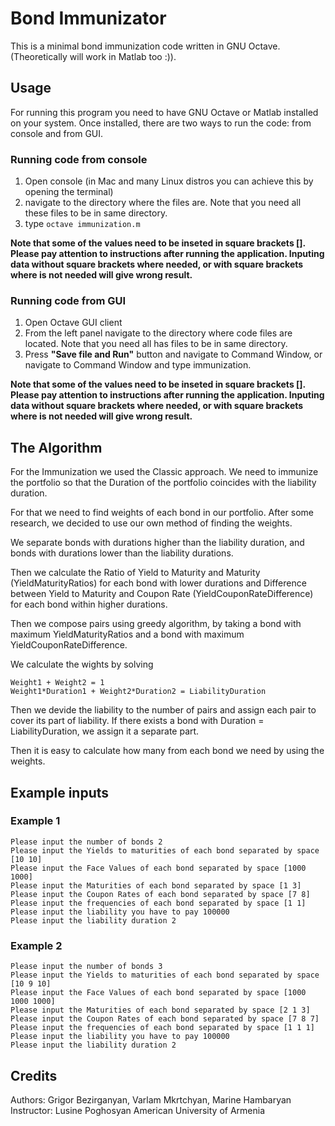 # Bond Immunizator

This is a minimal bond immunization code written in GNU Octave. (Theoretically
will work in Matlab too :)).

## Usage

For running this program you need to have GNU Octave or Matlab installed on your
system. Once installed, there are two ways to run the code: from console and
from GUI.

### Running code from console
1. Open console (in Mac and many Linux distros you can achieve this by opening
the terminal)
2. navigate to the directory where the files are. Note that you need all these
files to be in same directory.
3. type `octave immunization.m`

**Note that some of the values need to be inseted in square brackets []. Please
pay attention to instructions after running the application. Inputing data
without square brackets where needed, or with square brackets where is not
needed will give wrong result.**

### Running code from GUI
1. Open Octave GUI client
2. From the left panel navigate to the directory where code files are located.
Note that you need all has files to be in same directory.
3. Press __"Save file and Run"__ button and navigate to Command Window, or
   navigate to Command Window and type immunization.
   
**Note that some of the values need to be inseted in square brackets []. Please
pay attention to instructions after running the application. Inputing data
without square brackets where needed, or with square brackets where is not
needed will give wrong result.**
## The Algorithm

For the Immunization we used the Classic approach. We need to immunize the
portfolio so that the Duration of the portfolio coincides with the liability
duration.

For that we need to find weights of each bond in our portfolio. After some
research, we decided to use our own method of finding the weights.

We separate bonds with durations higher than the liability duration, and bonds
with durations lower than the liability durations.

Then we calculate the Ratio of Yield to Maturity and Maturity (YieldMaturityRatios) for each bond with
lower durations and Difference between Yield to Maturity and Coupon Rate
(YieldCouponRateDifference) for each bond within higher durations.

Then we compose pairs using greedy algorithm, by taking a bond with maximum
YieldMaturityRatios and a bond with maximum YieldCouponRateDifference.

We calculate the wights by solving
```
Weight1 + Weight2 = 1
Weight1*Duration1 + Weight2*Duration2 = LiabilityDuration
```

Then we devide the liability to the number of pairs and assign each pair to
cover its part of liability. If there exists a bond with Duration =
LiabilityDuration, we assign it a separate part.

Then it is easy to calculate how many from each bond we need by using the
weights.

## Example inputs

### Example 1
```
Please input the number of bonds 2
Please input the Yields to maturities of each bond separated by space [10 10]
Please input the Face Values of each bond separated by space [1000 1000]
Please input the Maturities of each bond separated by space [1 3]
Please input the Coupon Rates of each bond separated by space [7 8]
Please input the frequencies of each bond separated by space [1 1]
Please input the liability you have to pay 100000
Please input the liability duration 2
```
### Example 2
```
Please input the number of bonds 3
Please input the Yields to maturities of each bond separated by space [10 9 10]
Please input the Face Values of each bond separated by space [1000 1000 1000]
Please input the Maturities of each bond separated by space [2 1 3]
Please input the Coupon Rates of each bond separated by space [7 8 7]
Please input the frequencies of each bond separated by space [1 1 1]
Please input the liability you have to pay 100000
Please input the liability duration 2
```
## Credits

Authors: Grigor Bezirganyan, Varlam Mkrtchyan, Marine Hambaryan
Instructor: Lusine Poghosyan
American University of Armenia
